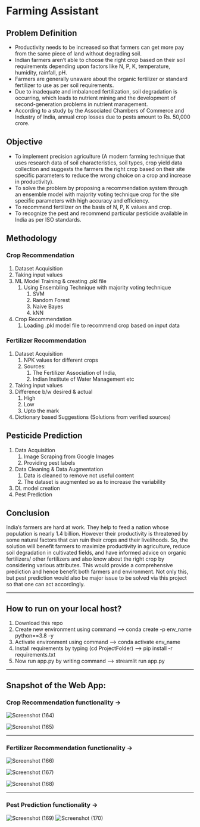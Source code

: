 # Farming Assistant

## Problem Definition
* Productivity needs to be increased so that farmers can get more pay from the same piece of land without degrading soil.
* Indian farmers aren’t able to choose the right crop based on their soil requirements depending upon factors like N, P, K, temperature, humidity, rainfall, pH.
* Farmers are generally unaware about the organic fertilizer or standard fertilizer to use as per soil requirements.
* Due to inadequate and imbalanced fertilization, soil degradation is occurring, which leads to nutrient mining and the development of second-generation problems in nutrient management.
* According to a study by the Associated Chambers of Commerce and Industry of India, annual crop losses due to pests amount to Rs. 50,000 crore.

## Objective
* To implement precision agriculture (A modern farming technique that uses research data of soil characteristics, soil types, crop yield data collection and suggests the farmers the right crop based on their site specific parameters to reduce the wrong choice on a crop and increase in productivity). 
* To solve the problem by proposing a recommendation system through an ensemble model with majority voting technique crop for the site specific parameters with high accuracy and efficiency.
* To recommend fertilizer on the basis of N, P, K values and crop.
* To recognize the pest and recommend particular pesticide available in India as per ISO standards.

## Methodology
### Crop Recommendation
1. Dataset Acquisition
2. Taking input values
3. ML Model Training & creating .pkl file
    1. Using Ensembling Technique with majority voting technique
        1. SVM
        2. Random Forest
        3. Naive Bayes
        4. kNN
4. Crop Recommendation
    1. Loading .pkl model file to recommend crop based on input data

### Fertilizer Recommendation
1. Dataset Acquisition
    1. NPK values for different crops
    2. Sources: 
        1. The Fertilizer Association of India, 
        2. Indian Institute of Water Management etc
2. Taking input values
3. Difference b/w desired & actual
    1. High
    2. Low
    3. Upto the mark
4. Dictionary based Suggestions (Solutions from verified sources)

## Pesticide Prediction
1. Data Acquisition
    1. Image Scraping from Google Images
    2. Providing pest labels
2. Data Cleaning &  Data Augmentation
    1. Data is cleaned to remove not useful content
    2. The dataset is augmented so as to increase the variability
3. DL model creation
4. Pest Prediction

## Conclusion
India’s farmers are hard at work. They help to feed a nation whose population is nearly 1.4 billion. However their productivity is threatened by some natural factors that can ruin their crops and their livelihoods. So, the solution will benefit farmers to maximize productivity in agriculture, reduce soil degradation in cultivated fields, and have informed advice on organic fertilizers/ other fertilizers and also know about the right crop by considering various attributes. This would provide a comprehensive prediction and hence benefit both farmers and environment. Not only this, but pest prediction would also be major issue to be solved via this project so that one can act accordingly.
___

## How to run on your local host?
1. Download this repo
2. Create new environment using command --> conda create -p env_name python==3.8 -y
3. Activate environment using command --> conda activate env_name
4. Install requirements by typing (cd ProjectFolder) --> pip install -r requirements.txt
5. Now run app.py by writing command --> streamlit run app.py

___
## Snapshot of the Web App:

### Crop Recommendation functionality ->
![Screenshot (164)](https://github.com/AnonymousSurya/Farming-Assistant/assets/76435009/c1acb1e4-5c1e-413b-bfad-7e88a6fd299c)

![Screenshot (165)](https://github.com/AnonymousSurya/Farming-Assistant/assets/76435009/0b437631-22c4-4eca-9307-4aa28031f22a)
___

### Fertilizer Recommendation functionality ->

![Screenshot (166)](https://github.com/AnonymousSurya/Farming-Assistant/assets/76435009/07632d8c-2049-41cb-ace2-bc55b894a9dd)

![Screenshot (167)](https://github.com/AnonymousSurya/Farming-Assistant/assets/76435009/c672e9e0-2fd9-4297-9ae4-6d57f1c1748b)


![Screenshot (168)](https://github.com/AnonymousSurya/Farming-Assistant/assets/76435009/621d5ecf-7788-48f1-b91d-3be20ca6e279)
___
### Pest Prediction functionality ->


![Screenshot (169)](https://github.com/AnonymousSurya/Farming-Assistant/assets/76435009/c8cd7020-a978-4fa8-9eee-8124f3bd3759)
![Screenshot (170)](https://github.com/AnonymousSurya/Farming-Assistant/assets/76435009/7f44c694-ea41-48b6-88e1-76296115db17)
